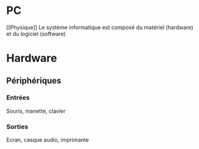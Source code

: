 #  PC
[[Physique]]
Le système informatique est composé du matériel (hardware) et du logiciel (software)

# Hardware

## Périphériques
### Entrées
Souris, manette, clavier
### Sorties
Ecran, casque audio, imprimante











